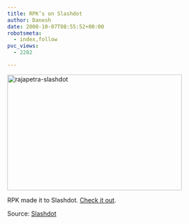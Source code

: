 ```yaml
---
title: RPK’s on Slashdot
author: Danesh
date: 2008-10-07T08:55:52+00:00
robotsmeta:
  - index,follow
pvc_views:
  - 2282

---
```

[<img loading="lazy" src="http://farm4.static.flickr.com/3187/2920618719_3185fe332d_o.jpg" alt="rajapetra-slashdot" width="400" height="266" />][1]

RPK made it to Slashdot. [Check it out][2].

Source: [Slashdot][2]

 [1]: http://www.flickr.com/photos/dannyportal/2920618719/ "rajapetra-slashdot by Danesh Manoharan, on Flickr"
 [2]: http://news.slashdot.org/news/08/10/06/1952201.shtml